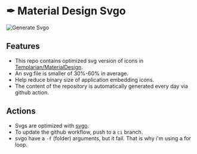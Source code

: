 # ✒ Material Design Svgo

![Generate Svgo](https://github.com/OlivierLDff/MaterialDesignSvgo/workflows/Generate%20Svgo/badge.svg)

## Features

* This repo contains optimized svg version of icons in [Templarian/MaterialDesign](https://github.com/Templarian/MaterialDesign).
* An svg file is smaller of 30%-60% in average.
* Help reduce binary size of application embedding icons.
* The content of the repository is automatically generated every day via github action.

## Actions

* Svgs are optimized with [svgo](https://github.com/svg/svgo).
* To update the github workflow, push to a `ci` branch.
* svgo have a `-f` (folder) arguments, but it fail. That is why i'm using a for loop.